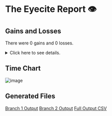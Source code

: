 # The Eyecite Report :eye:



Gains and Losses
---------
There were 0 gains and 0 losses.

<details>
<summary>Click here to see details.</summary>

|     id     |  Gain  |  Loss  |
| ---------- | ------ | ------ |


</details>



Time Chart
---------

![image](https://raw.githubusercontent.com/freelawproject/reporters-db/artifacts/162/results/chart.png)


Generated Files
---------

[Branch 1 Output](https://raw.githubusercontent.com/freelawproject/reporters-db/artifacts/162/results/original.json)
[Branch 2 Output](https://raw.githubusercontent.com/freelawproject/reporters-db/artifacts/162/results/update.json)
[Full Output CSV ](https://raw.githubusercontent.com/freelawproject/reporters-db/artifacts/162/results/output.csv)

